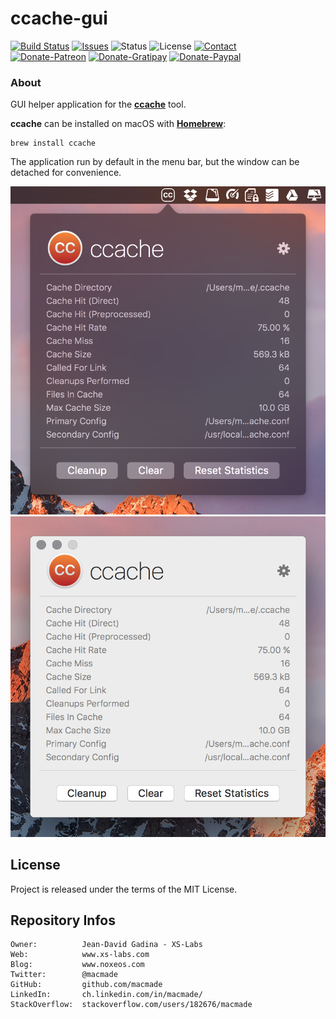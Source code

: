 ccache-gui
==========

[![Build Status](https://img.shields.io/travis/macmade/ccache-gui.svg?branch=master&style=flat)](https://travis-ci.org/macmade/ccache-gui)
[![Issues](http://img.shields.io/github/issues/macmade/ccache-gui.svg?style=flat)](https://github.com/macmade/ccache-gui/issues)
![Status](https://img.shields.io/badge/status-active-brightgreen.svg?style=flat)
![License](https://img.shields.io/badge/license-mit-brightgreen.svg?style=flat)
[![Contact](https://img.shields.io/badge/contact-@macmade-blue.svg?style=flat)](https://twitter.com/macmade)  
[![Donate-Patreon](https://img.shields.io/badge/donate-patreon-yellow.svg?style=flat)](https://patreon.com/macmade)
[![Donate-Gratipay](https://img.shields.io/badge/donate-gratipay-yellow.svg?style=flat)](https://www.gratipay.com/macmade)
[![Donate-Paypal](https://img.shields.io/badge/donate-paypal-yellow.svg?style=flat)](https://paypal.me/xslabs)

### About

GUI helper application for the **[ccache](https://ccache.samba.org)** tool.

**ccache** can be installed on macOS with **[Homebrew](https://brew.sh)**:

    brew install ccache

The application run by default in the menu bar, but the window can be detached for convenience.

![Menu Item](Assets/menu.png "Menu Item")
![Detachable Window](Assets/window.png "Detachable Window")

License
-------

Project is released under the terms of the MIT License.

Repository Infos
----------------

    Owner:			Jean-David Gadina - XS-Labs
    Web:			www.xs-labs.com
    Blog:			www.noxeos.com
    Twitter:		@macmade
    GitHub:			github.com/macmade
    LinkedIn:		ch.linkedin.com/in/macmade/
    StackOverflow:	stackoverflow.com/users/182676/macmade
